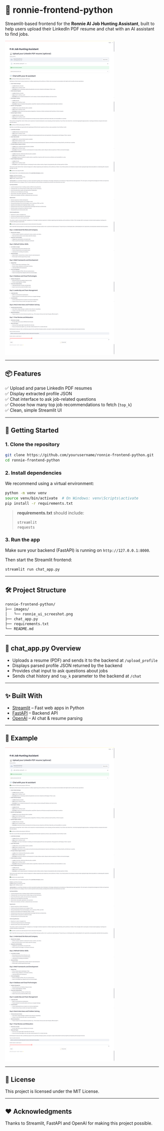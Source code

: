 # 🤖 ronnie-frontend-python

Streamlit-based frontend for the **Ronnie AI Job Hunting Assistant**, built to help users upload their LinkedIn PDF resume and chat with an AI assistant to find jobs.

![Screenshot](images/ronnie_ui_screeshot.png)

---

## 📦 Features

✅ Upload and parse LinkedIn PDF resumes  
✅ Display extracted profile JSON  
✅ Chat interface to ask job-related questions  
✅ Choose how many top job recommendations to fetch (`top_k`)  
✅ Clean, simple Streamlit UI

---

## 🚀 Getting Started

### 1. Clone the repository
```bash
git clone https://github.com/yourusername/ronnie-frontend-python.git
cd ronnie-frontend-python
```

### 2. Install dependencies
We recommend using a virtual environment:
```bash
python -m venv venv
source venv/bin/activate  # On Windows: venv\Scripts\activate
pip install -r requirements.txt
```

> **requirements.txt** should include:
> ```
> streamlit
> requests
> ```

### 3. Run the app
Make sure your backend (FastAPI) is running on `http://127.0.0.1:8000`.

Then start the Streamlit frontend:
```bash
streamlit run chat_app.py
```

---

## 🛠 Project Structure

```plaintext
ronnie-frontend-python/
├── images/
│   └── ronnie_ui_screeshot.png
├── chat_app.py
├── requirements.txt
└── README.md
```

---

## 📄 chat_app.py Overview

- Uploads a resume (PDF) and sends it to the backend at `/upload_profile`
- Displays parsed profile JSON returned by the backend
- Provides chat input to ask questions about jobs
- Sends chat history and `top_k` parameter to the backend at `/chat`

---

## ✨ Built With
- [Streamlit](https://streamlit.io/) – Fast web apps in Python
- [FastAPI](https://fastapi.tiangolo.com/) – Backend API
- [OpenAI](https://openai.com/) – AI chat & resume parsing

---

## 📸 Example

![Screenshot of Ronnie AI Job Assistant UI](images/ronnie_ui_screeshot.png)

---

## 📝 License
This project is licensed under the MIT License.

---

## ❤️ Acknowledgments
Thanks to Streamlit, FastAPI and OpenAI for making this project possible.
